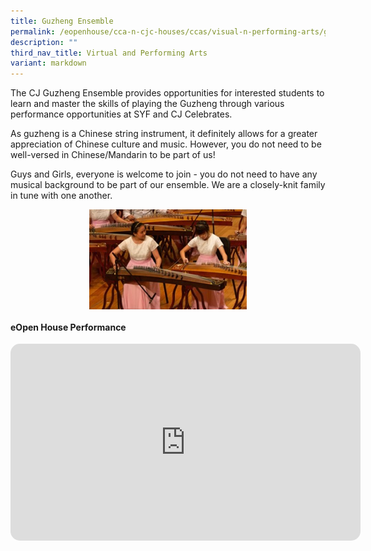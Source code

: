 ```yaml
---
title: Guzheng Ensemble
permalink: /eopenhouse/cca-n-cjc-houses/ccas/visual-n-performing-arts/guzheng-ensemble/
description: ""
third_nav_title: Virtual and Performing Arts
variant: markdown
---
```

The CJ Guzheng Ensemble provides opportunities for interested students to learn and master the skills of playing the Guzheng through various performance opportunities at SYF and CJ Celebrates.

  

As guzheng is a Chinese string instrument, it definitely allows for a greater appreciation of Chinese culture and music. However, you do not need to be well-versed in Chinese/Mandarin to be part of us!

  

Guys and Girls, everyone is welcome to join - you do not need to have any musical background to be part of our ensemble. We are a closely-knit family in tune with one another.

<style>  
img {  
  display: block;  
  margin-left: auto;  
  margin-right: auto;  
}  
</style>  
<img style="width:50%;" alt="Guzheng Ensemble" src="/images/guzheng%20ensemble.jpg">

#### **eOpen House Performance**

<center>
<iframe allowfullscreen="" allow="accelerometer; autoplay; clipboard-write; encrypted-media; gyroscope; picture-in-picture; web-share" frameborder="0" title="YouTube video player" src="https://www.youtube.com/embed/nyJIKGbK7y0?si=oZW1--aEYXjLwf4u" height="315" width="560" style="border-radius:15px;"></iframe>
	</center>